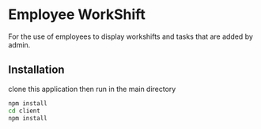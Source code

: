 # Employee WorkShift
For the use of employees to display workshifts and tasks that are added by admin.

## Installation

clone this application then run in the main directory
```bash
npm install
cd client
npm install
```

